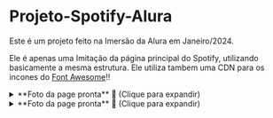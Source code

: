 # Projeto-Spotify-Alura
Este é um projeto feito na Imersão da Alura em Janeiro/2024.

Ele é apenas uma Imitação da página principal do Spotify, utilizando basicamente a mesma estrutura. Ele utiliza tambem uma CDN para os incones do [Font Awesome](https://fontawesome.com/)!!
<details>
  <summary>**Foto da page pronta** 🎥 (Clique para expandir)</summary>

  ![Pagina recriada do Spotify com HTML, CSS E JAVASCRIPT](https://github.com/WillianNog/Projeto-Spotify-Alura/blob/main/Pag_Spotify.png?raw=true)

</details>
<details>
<summary>**Foto da page pronta** 🎥 (Clique para expandir)</summary>

  ![Certificado](https://github.com/WillianNog/Projeto-Spotify-Alura/blob/main/Certificado.png)

</details>
